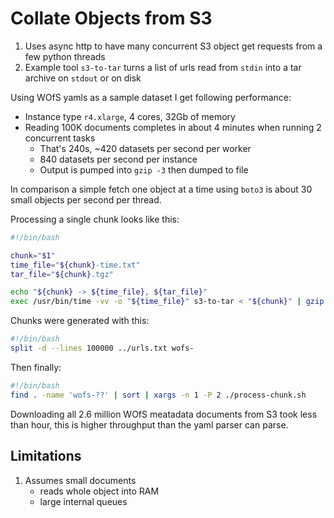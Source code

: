 Collate Objects from S3
=======================

1. Uses async http to have many concurrent S3 object get requests from a few python threads
2. Example tool `s3-to-tar` turns a list of urls read from `stdin` into a tar archive on `stdout` or on disk

Using WOfS yamls as a sample dataset I get following performance:

- Instance type `r4.xlarge`, 4 cores, 32Gb of memory
- Reading 100K documents completes in about 4 minutes when running 2 concurrent tasks
  - That's 240s, ~420 datasets per second per worker
  - 840 datasets per second per instance
  - Output is pumped into `gzip -3` then dumped to file

In comparison a simple fetch one object at a time using `boto3` is about 30
small objects per second per thread.

Processing a single chunk looks like this:

```bash
#!/bin/bash

chunk="$1"
time_file="${chunk}-time.txt"
tar_file="${chunk}.tgz"

echo "${chunk} -> ${time_file}, ${tar_file}"
exec /usr/bin/time -vv -o "${time_file}" s3-to-tar < "${chunk}" | gzip -3 > "${tar_file}"
```

Chunks were generated with this:

```bash
#!/bin/bash
split -d --lines 100000 ../urls.txt wofs-
```

Then finally:

```bash
#!/bin/bash
find . -name 'wofs-??' | sort | xargs -n 1 -P 2 ./process-chunk.sh
```

Downloading all 2.6 million WOfS meatadata documents from S3 took less than
hour, this is higher throughput than the yaml parser can parse.

Limitations
-----------

1. Assumes small documents
   - reads whole object into RAM
   - large internal queues
